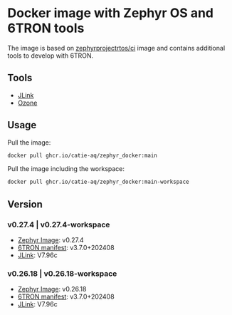 # Docker image with Zephyr OS and 6TRON tools

The image is based on [zephyrprojectrtos/ci](https://hub.docker.com/r/zephyrprojectrtos/ci) image and contains additional tools to develop with 6TRON.

## Tools
- [JLink](https://www.segger.com/downloads/jlink/#J-LinkSoftwareAndDocumentationPack)
- [Ozone](https://www.segger.com/downloads/jlink/#Ozone)

## Usage
Pull the image:
```bash
docker pull ghcr.io/catie-aq/zephyr_docker:main
```

Pull the image including the workspace:
```bash
docker pull ghcr.io/catie-aq/zephyr_docker:main-workspace
```

## Version

### v0.27.4 | v0.27.4-workspace
- [Zephyr Image](https://hub.docker.com/r/zephyrprojectrtos/ci): v0.27.4
- [6TRON manifest](https://github.com/catie-aq/zephyr_6tron-manifest): v3.7.0+202408
- [JLink](https://www.segger.com/downloads/jlink/): V7.96c

### v0.26.18 | v0.26.18-workspace
- [Zephyr Image](https://hub.docker.com/r/zephyrprojectrtos/ci): v0.26.18
- [6TRON manifest](https://github.com/catie-aq/zephyr_6tron-manifest): v3.7.0+202408
- [JLink](https://www.segger.com/downloads/jlink/): V7.96c
